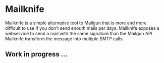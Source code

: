 # Mailknife

Mailknife is a simple alternative tool to Mailgun that is more and more difficult to use if you don't send enouth mails per days.
Mailknife exposes a webservice to send a mail with the same signature than the Mailgun API.
Mailknife transform the message into multiple SMTP calls.

## Work in progress ...
